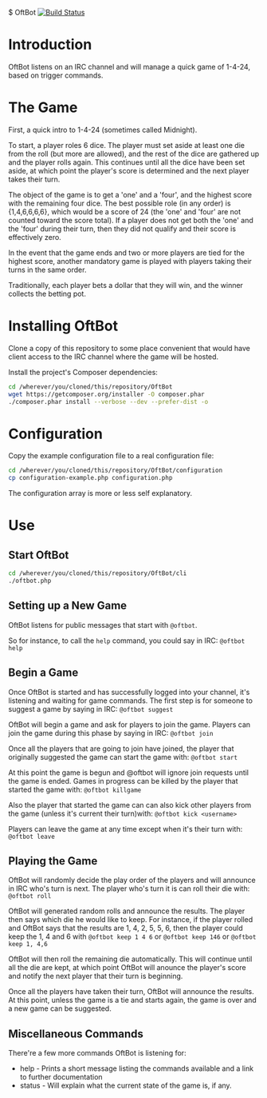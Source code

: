 $ OftBot
[![Build Status](https://travis-ci.org/triplepoint/OftBot.png?branch=master)](https://travis-ci.org/triplepoint/OftBot)

# Introduction
OftBot listens on an IRC channel and will manage a quick game of 1-4-24, based on trigger commands.

# The Game
First, a quick intro to 1-4-24 (sometimes called Midnight).

To start, a player roles 6 dice.  The player must set aside at least one die from the roll (but more are allowed), and the rest of the dice are gathered up and the player rolls again.  This continues until all the dice have been set aside, at which point the player's score is determined and the next player takes their turn.

The object of the game is to get a 'one' and a 'four', and the highest score with the remaining four dice.  The best possible role (in any order) is {1,4,6,6,6,6}, which would be a score of 24 (the 'one' and 'four' are not counted toward the score total).  If a player does not get both the 'one' and the 'four' during their turn, then they did not qualify and their score is effectively zero.

In the event that the game ends and two or more players are tied for the highest score, another mandatory game is played with players taking their turns in the same order.

Traditionally, each player bets a dollar that they will win, and the winner collects the betting pot.

# Installing OftBot
Clone a copy of this repository to some place convenient that would have client access to the IRC channel where the game will be hosted.

Install the project's Composer dependencies:

``` bash
cd /wherever/you/cloned/this/repository/OftBot
wget https://getcomposer.org/installer -O composer.phar
./composer.phar install --verbose --dev --prefer-dist -o
```

# Configuration
Copy the example configuration file to a real configuration file:

``` bash
cd /wherever/you/cloned/this/repository/OftBot/configuration
cp configuration-example.php configuration.php
```

The configuration array is more or less self explanatory.

# Use
## Start OftBot

``` bash
cd /wherever/you/cloned/this/repository/OftBot/cli
./oftbot.php
```

## Setting up a New Game
OftBot listens for public messages that start with `@oftbot`.

So for instance, to call the `help` command, you could say in IRC:
`@oftbot help`

## Begin a Game
Once OftBot is started and has successfully logged into your channel, it's listening and waiting for game commands.  The first step is for someone to suggest a game by saying in IRC:
`@oftbot suggest`

OftBot will begin a game and ask for players to join the game.  Players can join the game during this phase by saying in IRC:
`@oftbot join`

Once all the players that are going to join have joined, the player that originally suggested the game can start the game with:
`@oftbot start`

At this point the game is begun and @oftbot will ignore join requests until the game is ended.  Games in progress can be killed by the player that started the game with:
`@oftbot killgame`

Also the player that started the game can can also kick other players from the game (unless it's current their turn)with:
`@oftbot kick <username>`

Players can leave the game at any time except when it's their turn with:
`@oftbot leave`

## Playing the Game
OftBot will randomly decide the play order of the players and will announce in IRC who's turn is next.  The player who's turn it is can roll their die with:
`@oftbot roll`

OftBot will generated random rolls and announce the results.  The player then says which die he would like to keep.  For instance, if the player rolled and OftBot says that the results are 1, 4, 2, 5, 5, 6, then the player could keep the 1, 4 and 6 with
`@oftbot keep 1 4 6` or
`@oftbot keep 146` or
`@oftbot keep 1, 4,6`

OftBot will then roll the remaining die automatically.  This will continue until all the die are kept, at which point OftBot will anounce the player's score and notify the next player that their turn is beginning.

Once all the players have taken their turn, OftBot will announce the results.  At this point, unless the game is a tie and starts again, the game is over and a new game can be suggested.

## Miscellaneous Commands
There're a few more commands OftBot is listening for:
- help   - Prints a short message listing the commands available and a link to further documentation
- status - Will explain what the current state of the game is, if any.

